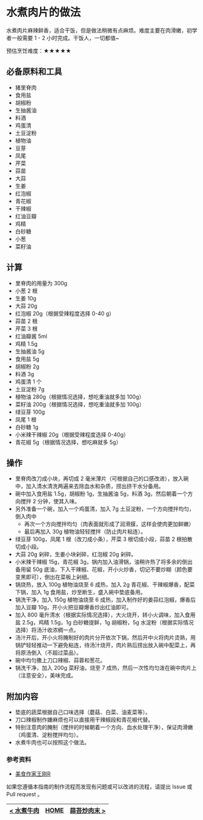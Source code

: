 # 水煮肉片的做法

水煮肉片麻辣鲜香，适合干饭，但是做法稍微有点麻烦。难度主要在肉滑嫩，初学者一般需要 1 - 2 小时完成。干饭人，一切都值~

预估烹饪难度：★★★★★

## 必备原料和工具

- 猪里脊肉
- 食用盐
- 胡椒粉
- 生抽酱油
- 料酒
- 鸡蛋清
- 土豆淀粉
- 植物油
- 豆芽
- 凤尾
- 芹菜
- 蒜苗
- 大蒜
- 生姜
- 红泡椒
- 青花椒
- 干辣椒
- 红油豆瓣
- 鸡精
- 白砂糖
- 小葱
- 菜籽油

## 计算

- 里脊肉的用量为 300g
- 小葱 2 根
- 生姜 10g
- 大蒜 20g
- 红泡椒 20g（根据受辣程度选择 0-40 g）
- 蒜苗 2 根
- 芹菜 3 根
- 红油瓣酱 5ml
- 鸡精 1.5g
- 生抽酱油 5g
- 食用盐 5g
- 胡椒粉 2g
- 料酒 3g
- 鸡蛋清  1 个
- 土豆淀粉 7g
- 植物油 280g（根据情况选择，想吃重油就多加 100g）
- 菜籽油 200g（根据情况选择，想吃重油就多加 100g）
- 绿豆芽 100g
- 凤尾 1 根
- 白砂糖 1g
- 小米辣干辣椒 20g（根据受辣程度选择 0-40g）
- 青花椒 5g（根据情况选择，想吃麻就多 5g）

## 操作

- 里脊肉改刀成小块，再切成 2 毫米薄片（可根据自己的口感改进），放入碗中，加入清水清洗两遍来去除血水和杂质，捞出挤干水分备用。
- 碗中加入食用盐 1.5g，胡椒粉 1g，生抽酱油 5g，料酒 3g，然后朝着一个方向搅拌 2 分钟，使其入味。
- 另外准备一个碗，加入一个鸡蛋清，加入 7g 土豆淀粉，一个方向搅拌均匀，倒入肉中
  - 再次一个方向搅拌均匀（肉表面就形成了润滑膜，这样会使肉更加鲜嫩）
  - 最后再加入 30g 植物油轻轻搅拌（防止肉片粘连）。
- 绿豆芽 100g，凤尾 1 根（改刀成小条），芹菜 3 根切成小段，蒜苗 2 根拍散切成小段。
- 大蒜 20g 剁碎，生姜小块剁碎，红泡椒 20g 剁碎。
- 小米辣干辣椒 15g，青花椒 3g，锅内加入油滑锅，油稍许热了将多余的倒出备用留 50g 底油，下入干辣椒、花椒，开小火炒香，切记不要炒糊（颜色要变黑即可），倒出在菜板上剁细。
- 锅烧热，放入 100g 植物油烧至 6 成热，加入 2g 青花椒、干辣椒爆香，配菜下锅，加入 1g 食用盐，炒至断生，盛入碗中垫底备用。
- 锅洗干净，加入 150g 植物油烧至 6 成热，加入制作好的姜蒜红泡椒，爆香后加入豆瓣 10g，开小火把豆瓣爆香炒出红油即可。
- 加入 800 毫升清水（根据实际情况选择），大火烧开，转小火调味，加入食用盐 2.5g，鸡精 1.5g，1g 白砂糖提鲜，1g 胡椒粉，5g 水淀粉（根据实际情况选择）将汤汁收浓稠一点。
- 汤汁开后，开小火将腌制好的肉片分开依次下锅，然后开中火将肉片烫熟，用锅铲轻轻推动一下避免粘连，待汤汁烧开，肉片熟后捞出放入碗中配菜上，再将原汤倒入（不超过菜品）。
- 碗中均匀撒上刀口辣椒、蒜蓉和葱花。
- 锅洗干净，加入 200g 菜籽油，烧至 7 成热，然后一次性均匀泼在碗中肉片上（注意安全），美味完成。

## 附加内容

- 垫底的蔬菜根据自己口味选择（蘑菇、白菜、油麦菜等）。
- 刀口辣椒制作嫌麻烦也可以直接用干辣椒段和青花椒代替。
- 特别注意肉的腌制（搅拌的时候朝着一个方向、血水处理干净），保证肉滑嫩（鸡蛋清、淀粉搅拌均匀）。
- 水煮牛肉也可以按照这个做法。

### 参考资料

- [美食作家王刚R](https://www.bilibili.com/video/BV1ys411u7Z4)

如果您遵循本指南的制作流程而发现有问题或可以改进的流程，请提出 Issue 或 Pull request 。

| [< 水煮牛肉](../水煮牛肉/水煮牛肉.md) | [HOME](../../../README.md) | [蒜苔炒肉末 >](../蒜苔炒肉末/蒜苔炒肉末.md) |
| ---------------------------------- | -------------------------- | ---------------------------------- |
